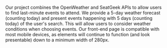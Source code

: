 Our project combines the OpenWeather and SeatGeek APIs to allow users to find last-minute events to attend. We provide a 5-day weather forecast (counting today) and present events happening with 5 days (counting today) of the user's search. This will allow users to consider weather conditions when choosing events. Our front-end page is compatible with most mobile devices, as elements will continue to function (and look presentable) down to a minimum width of 280px.
